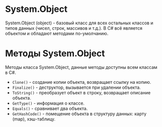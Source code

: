 # System.Object
System.Object (object) - базовый класс для всех остальных классов и типов данных (чисел, строк, массивов и т.д.). В C# всё является объектом и обладают методами по-умолчанию.

# Методы System.Object
Методы класса System.Object, данные методы доступны всем классам в C#.

* `Clone()` - создание копии объекта, возвращает ссылку на копию.
* `Finalize()` - деструктор, вызывается при удалении объекта.
* `ToString()` - преобразует объект в строку, возвращает описание объекта.
* `GetType()` - информация о классе.
* `Equals()` - сравнивает два объекта.
* `GetHashCode()` - помещение объекта в структуру данных: карту (map), хэш-таблицу.